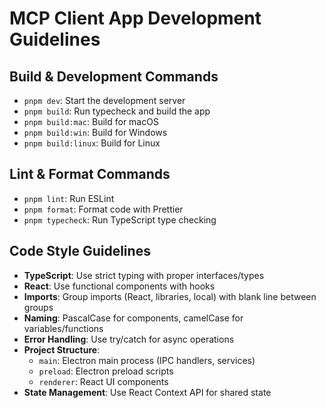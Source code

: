# MCP Client App Development Guidelines

## Build & Development Commands
- `pnpm dev`: Start the development server
- `pnpm build`: Run typecheck and build the app
- `pnpm build:mac`: Build for macOS
- `pnpm build:win`: Build for Windows
- `pnpm build:linux`: Build for Linux

## Lint & Format Commands
- `pnpm lint`: Run ESLint
- `pnpm format`: Format code with Prettier
- `pnpm typecheck`: Run TypeScript type checking

## Code Style Guidelines
- **TypeScript**: Use strict typing with proper interfaces/types
- **React**: Use functional components with hooks
- **Imports**: Group imports (React, libraries, local) with blank line between groups
- **Naming**: PascalCase for components, camelCase for variables/functions
- **Error Handling**: Use try/catch for async operations
- **Project Structure**:
  - `main`: Electron main process (IPC handlers, services)
  - `preload`: Electron preload scripts
  - `renderer`: React UI components
- **State Management**: Use React Context API for shared state